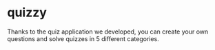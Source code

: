# quizzy
Thanks to the quiz application we developed, you can create your own questions and solve quizzes in 5 different categories.
